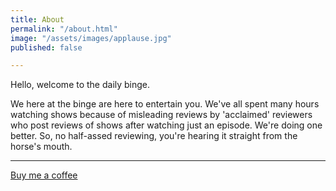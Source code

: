 ```yaml
---
title: About
permalink: "/about.html"
image: "/assets/images/applause.jpg"
published: false

---
```

Hello, welcome to the daily binge.

We here at the binge are here to entertain you. We've all spent many hours watching shows because of misleading reviews by 'acclaimed' reviewers who post reviews of shows after watching just an episode. We're doing one better. So, no half-assed reviewing, you're hearing it straight from the horse's mouth.

<!--- Made with <i class="fa fa-heart text-danger"></i> by Sal --->

***

<a class="btn btn-warning btn-round" href="{{site.baseurl}}/buy-me-a-coffee.html"><i class="fa fa-coffee"></i> Buy me a coffee</a>
